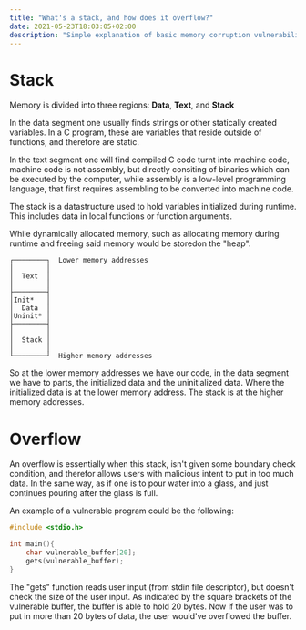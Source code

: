 ```yaml
---
title: "What's a stack, and how does it overflow?"
date: 2021-05-23T18:03:05+02:00
description: "Simple explanation of basic memory corruption vulnerabilities"
---
```


# Stack

Memory is divided into three regions:
**Data**, **Text**, and **Stack**

In the data segment one usually finds strings or other statically created variables. In a C program, these are variables that reside outside of functions, and therefore are static. 

In the text segment one will find compiled C code turnt into machine code, machine code is not assembly, but directly consiting of binaries which can be executed by the computer, while assembly is a low-level programming language, that first requires assembling to be converted into machine code.

The stack is a datastructure used to hold variables initialized during runtime. This includes data in local functions or function arguments. 

While dynamically allocated memory, such as allocating memory during runtime and freeing said memory would be storedon the "heap".

```
┌────────┐  Lower memory addresses
│        │
│  Text  │
│        │
├────────┤
│Init*   │
│  Data  │
│Uninit* │
├────────┤
│        │
│  Stack │
│        │
└────────┘  Higher memory addresses
```

So at the lower memory addresses we have our code, in the data segment we have to parts, the initialized data and the uninitialized data. Where the initialized data is at the lower memory address.
The stack is at the higher memory addresses. 

# Overflow 

An overflow is essentially when this stack, isn't given some boundary check condition, and therefor allows users with malicious intent to put in too much data. In the same way, as if one is to pour water into a glass, and just continues pouring after the glass is full. 

An example of a vulnerable program could be the following:

```c
#include <stdio.h>

int main(){
    char vulnerable_buffer[20];
    gets(vulnerable_buffer);
}
```

The "gets" function reads user input (from stdin file descriptor), but doesn't check the size of the user input. As indicated by the square brackets of the vulnerable buffer, the buffer is able to hold 20 bytes. Now if the user was to put in more than 20 bytes of data, the user would've overflowed the buffer.  

